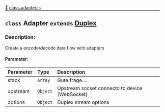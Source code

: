 <div class="mb-0">
    🔗 <a class="source-code" target="_blank"
        href="https://github.com/OpenHausIO/backend/blob/dev/components/devices/class.device.js">class.adapter.js</a>
</div>
<hr style="margin: 0 !important" />

<!-- CLASS -->

<!-- GENERAL -->
## `class` Adapter  `extends`  [Duplex](https://nodejs.org/dist/latest-v16.x/docs/api/stream.html#class-streamduplex)  
### Description:

Create a encode/decode data flow with adapters

<!-- GENERAL -->

<!-- PARAMETER -->
#### Parameter:
| Parameter | Type       | Description    |
| :-------- | :--------- |:------------- |
| stack | `Array` |  Gute frage.... |
| upstream | `Object` |  Upstream socket connecto to device (WebSocket) |
| options | `Object` |  Duplex stream options |
<!-- PARAMETER -->

<!-- PROPERTIES -->
<!-- PROPERTIES -->

<!-- EVENTS -->
<!-- EVENTS -->

<!-- EXAMPLES -->
<!-- EXAMPLES -->

<!-- LINKS -->
<!-- LINKS -->

<!-- CLASS -->



<!-- METHODS -->
<!-- METHODS -->